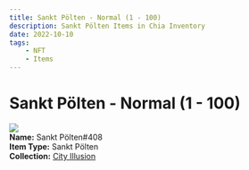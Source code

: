 ```yaml
---
title: Sankt Pölten - Normal (1 - 100)
description: Sankt Pölten Items in Chia Inventory
date: 2022-10-10
tags:
    - NFT
    - Items
---
```


# Sankt Pölten - Normal (1 - 100)
<div class="item_thumbnail">
<img loading="lazy" src="https://xvumxdv6ovp3v4kwnfhriyzx62urcicxedahlw2v4czmi4wu.arweave.net/vWjLjr51X7r_xVmlP-FGM39qkRIF-cgwHXbVeCyxHLU"><br/>
<div><strong>Name:</strong> Sankt Pölten#408</div>
<div><strong>Item Type:</strong> Sankt Pölten</div>
<div><strong>Collection:</strong> <a href="https://www.spacescan.io/xch/nft/collection/col1lend2dcn558km4wcwta4xnkfv3xpcmlp9kyt0m909emvfxechlyqdl5ndg">City Illusion</a></div>
</div>

